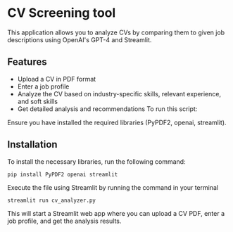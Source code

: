 # CV Screening tool

This application allows you to analyze CVs by comparing them to given job descriptions using OpenAI's GPT-4 and Streamlit.

## Features

- Upload a CV in PDF format
- Enter a job profile
- Analyze the CV based on industry-specific skills, relevant experience, and soft skills
- Get detailed analysis and recommendations
To run this script:

Ensure you have installed the required libraries (PyPDF2, openai, streamlit).

## Installation
To install the necessary libraries, run the following command:

```bash
pip install PyPDF2 openai streamlit
```

Execute the file using Streamlit by running the command in your terminal
```
streamlit run cv_analyzer.py
```

This will start a Streamlit web app where you can upload a CV PDF, enter a job profile, and get the analysis results.
 
